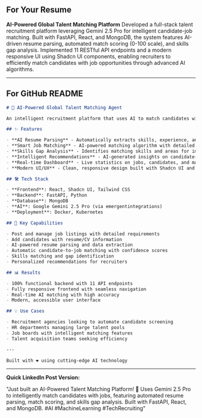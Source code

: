 ## For Your Resume

**AI-Powered Global Talent Matching Platform**
Developed a full-stack talent recruitment platform leveraging Gemini 2.5 Pro for intelligent candidate-job matching. Built with FastAPI, React, and MongoDB, the system features AI-driven resume parsing, automated match scoring (0-100 scale), and skills gap analysis. Implemented 11 RESTful API endpoints and a modern responsive UI using Shadcn UI components, enabling recruiters to efficiently match candidates with job opportunities through advanced AI algorithms.

---

## For GitHub README

```markdown
# 🤖 AI-Powered Global Talent Matching Agent

An intelligent recruitment platform that uses AI to match candidates with job opportunities, powered by Gemini 2.5 Pro.

## ✨ Features

- **AI Resume Parsing** - Automatically extracts skills, experience, and education from resumes
- **Smart Job Matching** - AI-powered matching algorithm with detailed match scores (0-100)
- **Skills Gap Analysis** - Identifies matching skills and areas for improvement
- **Intelligent Recommendations** - AI-generated insights on candidate-job fit
- **Real-time Dashboard** - Live statistics on jobs, candidates, and matches
- **Modern UI/UX** - Clean, responsive design built with Shadcn UI and Tailwind CSS

## 🛠️ Tech Stack

- **Frontend**: React, Shadcn UI, Tailwind CSS
- **Backend**: FastAPI, Python
- **Database**: MongoDB
- **AI**: Google Gemini 2.5 Pro (via emergentintegrations)
- **Deployment**: Docker, Kubernetes

## 🚀 Key Capabilities

- Post and manage job listings with detailed requirements
- Add candidates with resume/CV information
- AI-powered resume parsing and data extraction
- Automatic candidate-to-job matching with confidence scores
- Skills matching and gap identification
- Personalized recommendations for recruiters

## 📊 Results

- 100% functional backend with 11 API endpoints
- Fully responsive frontend with seamless navigation
- Real-time AI matching with high accuracy
- Modern, accessible user interface

## 💡 Use Cases

- Recruitment agencies looking to automate candidate screening
- HR departments managing large talent pools
- Job boards with intelligent matching features
- Talent acquisition teams seeking efficiency

---

Built with ❤️ using cutting-edge AI technology
```

---

**Quick LinkedIn Post Version:**

"Just built an AI-Powered Talent Matching Platform! 🚀 Uses Gemini 2.5 Pro to intelligently match candidates with jobs, featuring automated resume parsing, match scoring, and skills gap analysis. Built with FastAPI, React, and MongoDB. #AI #MachineLearning #TechRecruiting"

